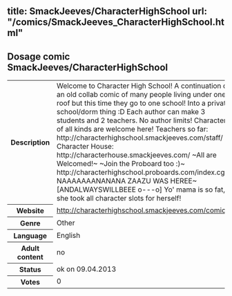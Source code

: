 title: SmackJeeves/CharacterHighSchool
url: "/comics/SmackJeeves_CharacterHighSchool.html"
---
Dosage comic SmackJeeves/CharacterHighSchool
-----------------------------------------

<table class="comicinfo">
<tr>
<th>Description</th><td>Welcome to Character High School! A continuation of an old collab comic of many people living under one roof but this time they go to one school! Into a private school/dorm thing :D Each author can make 3 students and 2 teachers. No author limits! Characters of all kinds are welcome here! Teachers so far: http://characterhighschool.smackjeeves.com/staff/ Character House: http://characterhouse.smackjeeves.com/ ~All are Welcomed!~ ~Join the Proboard too :)~ http://characterhighschool.proboards.com/index.cgi NAAAAAAANANANA ZAAZU WAS HEREE~ [ANDALWAYSWILLBEEE o---o] Yo' mama is so fat, she took all character slots for herself!</td>
</tr>
<tr>
<th>Website</th><td><a href="http://characterhighschool.smackjeeves.com/comics/">http://characterhighschool.smackjeeves.com/comics/</a></td>
</tr>
<tr>
<th>Genre</th><td>Other</td>
</tr>
<tr>
<th>Language</th><td>English</td>
</tr>
<tr>
<th>Adult content</th><td>no</td>
</tr>
<tr>
<th>Status</th><td>ok on 09.04.2013</td>
</tr>
<tr>
<th>Votes</th><td>0</div></td>
</tr>
</table>
